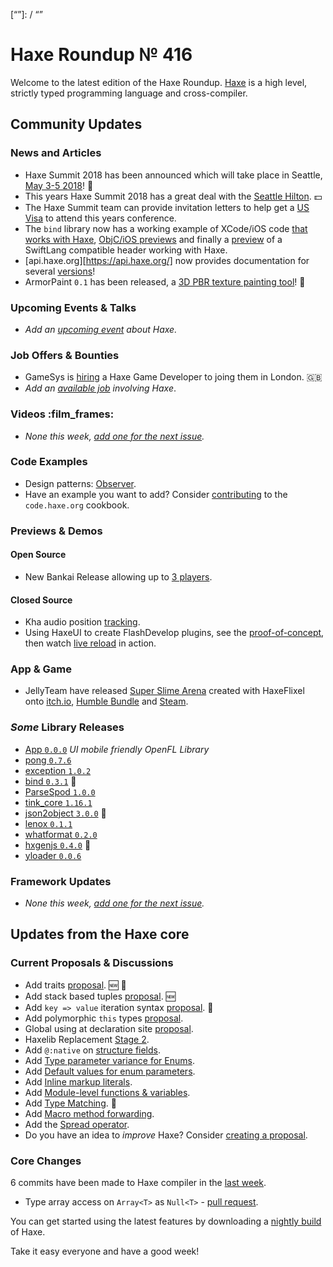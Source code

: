 [_template]: ../templates/roundup.html
[date]: / "2018-01-25 10:12:00"
[modified]: / "2018-01-25 10:30:00"
[published]: / "2018-01-25 12:00:00"
[description]: / "The latest news covering the Haxe community, featuring upcoming talks, the latest HaxeLib releases, game previews and lots more!"
[“”]: / “”

# Haxe Roundup № 416

Welcome to the latest edition of the Haxe Roundup. [Haxe](http://haxe.org/?utm_source=haxe.io) is a high level, strictly typed programming language and cross-compiler.

## Community Updates

### News and Articles

- Haxe Summit 2018 has been announced which will take place in Seattle, [May 3-5 2018](https://summit.haxe.org/us/2018/)! :tada:
- This years Haxe Summit 2018 has a great deal with the [Seattle Hilton](https://twitter.com/HaxeSummit/status/953767955338354689). :dollar:
- The Haxe Summit team can provide invitation letters to help get a [US Visa](https://twitter.com/HaxeSummit/status/955646774101897216) to attend this years conference.
- The `bind` library now has a working example of XCode/iOS code [that works with Haxe](https://twitter.com/jeremyfaivre/status/956118412450828288), [ObjC/iOS previews](https://twitter.com/jeremyfaivre/status/955746432862117888) and finally a [preview](https://twitter.com/jeremyfaivre/status/956290527456038913) of a SwiftLang compatible header working with Haxe.
- [api.haxe.org][https://api.haxe.org/] now provides documentation for several [versions](https://twitter.com/mknol/status/956234376261591040)!
- ArmorPaint `0.1` has been released, a [3D PBR texture painting tool](https://twitter.com/luboslenco/status/954379049664700417)! :star2:

### Upcoming Events & Talks

- _Add an [upcoming event](https://github.com/skial/haxe.io/labels/events) about Haxe._

### Job Offers & Bounties

- GameSys is [hiring](https://twitter.com/gavindeadman/status/952933396841451521) a Haxe Game Developer to joing them in London. :gb:
- _Add an [available job](https://github.com/skial/haxe.io/labels/jobs) involving Haxe_.

### Videos :film_frames:

- _None this week, [add one for the next issue](https://github.com/skial/haxe.io/labels/next-roundup)._

### Code Examples

- Design patterns: [Observer](https://code.haxe.org/category/design-patterns/observer.html).
- Have an example you want to add? Consider [contributing](https://github.com/HaxeFoundation/code-cookbook#contributing-articles) to the `code.haxe.org` cookbook.

### Previews & Demos

#### Open Source

- New Bankai Release allowing up to [3 players](https://twitter.com/damoebius/status/954358857681264640).

#### Closed Source

- Kha audio position [tracking](https://twitter.com/gamedevbynight/status/954759325976813568).
- Using HaxeUI to create FlashDevelop plugins, see the [proof-of-concept](https://twitter.com/IanHarrigan1982/status/954044847316447233), then watch [live reload](https://twitter.com/IanHarrigan1982/status/954109760747528193) in action.

### App & Game 

- JellyTeam have released [Super Slime Arena](https://twitter.com/SuperSlimeArena/status/956214348858429443) created with HaxeFlixel onto [itch.io](https://jellyteam.itch.io/super-slime-arena), [Humble Bundle](https://www.humblebundle.com/g/super_slime_arena) and [Steam](http://store.steampowered.com/app/706960/Super_Slime_Arena/).

### _Some_ Library Releases

- [App `0.0.0`](http://lib.haxe.org/p/app/0.0.0/) _UI mobile friendly OpenFL Library_
- [pong `0.7.6`](http://lib.haxe.org/p/pony)
- [exception `1.0.2`](http://lib.haxe.org/p/exception)
- [bind `0.3.1`](http://lib.haxe.org/p/bind) :star2:
- [ParseSpod `1.0.0`](http://lib.haxe.org/p/ParseSpod)
- [tink_core `1.16.1`](http://lib.haxe.org/p/tink_core)
- [json2object `3.0.0`](http://lib.haxe.org/p/json2object) :star2:
- [lenox `0.1.1`](http://lib.haxe.org/p/lenox)
- [whatformat `0.2.0`](http://lib.haxe.org/p/whatformat)
- [hxgenjs `0.4.0`](http://lib.haxe.org/p/hxgenjs) :star2:
- [yloader `0.0.6`](http://lib.haxe.org/p/yloader)

### Framework Updates

- _None this week, [add one for the next issue](https://github.com/skial/haxe.io/labels/next-roundup)._

## Updates from the Haxe core

### Current Proposals & Discussions

- Add traits [proposal](https://github.com/HaxeFoundation/haxe-evolution/pull/40). :new: :star2:
- Add stack based tuples [proposal](https://github.com/HaxeFoundation/haxe-evolution/pull/38). :new:
- Add `key => value` iteration syntax [proposal](https://github.com/HaxeFoundation/haxe-evolution/pull/37). :star2:
- Add polymorphic `this` types [proposal](https://github.com/HaxeFoundation/haxe-evolution/pull/36).
- Global using at declaration site [proposal](https://github.com/HaxeFoundation/haxe-evolution/issues/35).
- Haxelib Replacement [Stage 2](https://github.com/HaxeFoundation/haxe-evolution/issues/34).
- Add `@:native` on [structure fields](https://github.com/HaxeFoundation/haxe-evolution/pull/32).
- Add [Type parameter variance for Enums](https://github.com/HaxeFoundation/haxe-evolution/pull/28).
- Add [Default values for enum parameters](https://github.com/HaxeFoundation/haxe-evolution/issues/27).
- Add [Inline markup literals](https://github.com/HaxeFoundation/haxe-evolution/pull/26).
- Add [Module-level functions & variables](https://github.com/HaxeFoundation/haxe-evolution/pull/24).
- Add [Type Matching](https://github.com/HaxeFoundation/haxe-evolution/pull/20). :star2:
- Add [Macro method forwarding](https://github.com/HaxeFoundation/haxe-evolution/pull/18).
- Add the [Spread operator](https://github.com/HaxeFoundation/haxe-evolution/pull/7).
- Do you have an idea to _improve_ Haxe? Consider [creating a proposal].

### Core Changes

6 commits have been made to Haxe compiler in the [last week].

- Type array access on `Array<T>` as `Null<T>` - [pull request](https://github.com/HaxeFoundation/haxe/pull/6825).

You can get started using the latest features by downloading a [nightly build] of Haxe.

Take it easy everyone and have a good week!

[last week]: https://github.com/issues?utf8=%E2%9C%93&q=closed:2018-01-18..2018-01-25+org:haxefoundation+is:closed+
[nightly build]: http://build.haxe.org
[creating a proposal]: https://github.com/HaxeFoundation/haxe-evolution
